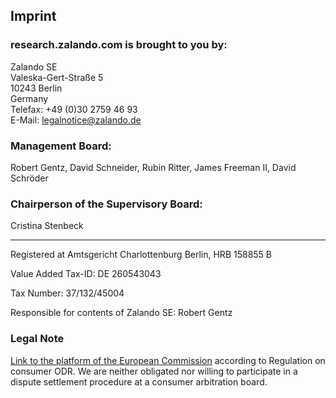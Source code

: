 ## Imprint


### research.zalando.com is brought to you by: 

Zalando SE  
Valeska-Gert-Straße 5  
10243 Berlin  
Germany  
Telefax: +49 (0)30 2759 46 93  
E-Mail: legalnotice@zalando.de  

### Management Board: 
Robert Gentz, David Schneider, Rubin Ritter, James Freeman II, David Schröder

### Chairperson of the Supervisory Board: 
Cristina Stenbeck

 
---

Registered at Amtsgericht Charlottenburg Berlin, HRB 158855 B 

Value Added Tax-ID: DE 260543043 

Tax Number: 37/132/45004

Responsible for contents of Zalando SE: Robert Gentz

### Legal Note
[Link to the platform of the European Commission](http://ec.europa.eu/consumers/odr/) according to Regulation on consumer ODR. We are neither obligated nor willing to participate in a dispute settlement procedure at a consumer arbitration board.

